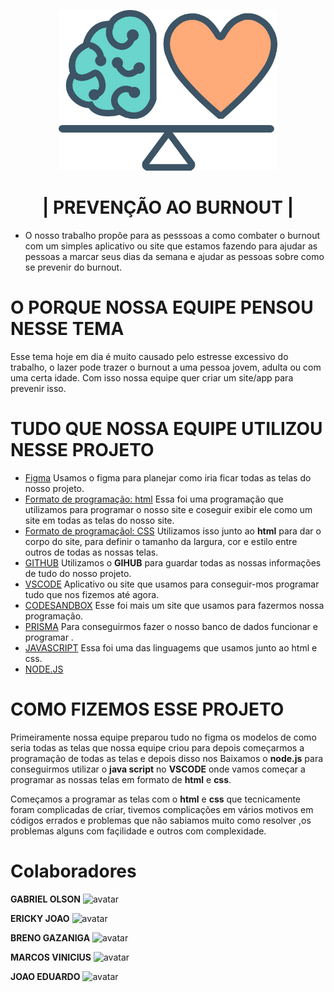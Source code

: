 <p align="center">
  <img src="https://raw.githubusercontent.com/brenogazaniga/projeto/1409f377412c1390893e934fa66b66206c1afa4b/assets/img/logo.svg" width="350
  ">
</p>

<h1 align="center">| PREVENÇÃO AO BURNOUT | </h1>

* O nosso trabalho propõe para as pesssoas a como combater o burnout com um simples aplicativo ou site que estamos fazendo para ajudar as pessoas a marcar seus dias da semana e ajudar as pessoas sobre como se prevenir do burnout.
 

# O PORQUE NOSSA EQUIPE PENSOU NESSE TEMA

Esse tema hoje em dia é muito causado pelo estresse excessivo do trabalho, o lazer pode trazer o burnout a uma pessoa jovem, adulta ou com uma certa idade. Com isso nossa equipe quer criar um site/app para prevenir isso.

# TUDO QUE NOSSA EQUIPE UTILIZOU NESSE PROJETO 

 * [Figma](https://ebaconline.com.br/blog/o-que-e-figma-e-como-usar)
 Usamos o figma para planejar como iria ficar todas as telas do nosso projeto.
* [Formato de programação: html](https://www.devmedia.com.br/html-basico-codigos-html/16596)
Essa foi uma programação que utilizamos para programar o nosso site e coseguir exibir ele como um site em todas as telas do nosso site.
* [Formato de programaçãol: CSS](https://www.devmedia.com.br/guia/css/38149)
Utilizamos isso junto ao **html**  para dar o corpo do site, para definir o tamanho da largura, cor e estilo entre outros de todas as nossas telas.
* [GITHUB](https://docs.github.com/pt/get-started/learning-about-github/github-language-support) 
Utilizamos o **GIHUB** para guardar todas as nossas informações de tudo do nosso projeto.
* [VSCODE](https://www.devmedia.com.br/guia-completo-do-visual-studio-code/43827) 
Aplicativo ou site que usamos para conseguir-mos programar tudo que nos fizemos até agora.
* [CODESANDBOX](https://dev.to/codergirl1991/how-to-use-codesandbox-a-beginners-guide-1akl) 
Esse foi mais um site que usamos para fazermos nossa programação.
* [PRISMA](https://www.linguagemprisma.br4.biz/) 
Para conseguirmos fazer o nosso banco de dados funcionar e programar .
* [JAVASCRIPT](https://www.alura.com.br/artigos/javascript?srsltid=AfmBOoq7ArXJnkeNQsilB3ikioDookSwzB36KzThe8tuQjrR-MINKwsv)
Essa foi uma das linguagems que usamos junto ao html e css.
* [NODE.JS](https://www.devmedia.com.br/pro/)


# COMO FIZEMOS ESSE PROJETO 
Primeiramente nossa equipe preparou tudo no figma os modelos de como seria todas as telas que nossa equipe criou para depois começarmos a programação de todas as telas e depois disso nos Baixamos  o **node.js** para conseguirmos utilizar o **java script** no **VSCODE**  onde vamos começar a programar as nossas telas em formato de **html** e **css**.

Começamos a programar as telas com o **html** e  **css**  que tecnicamente foram complicadas de criar, tivemos complicações em vários motivos em códigos errados e problemas que não sabiamos muito como resolver ,os problemas alguns com façilidade e outros com complexidade. 


# Colaboradores
**GABRIEL OLSON**
<img src="https://avatars.githubusercontent.com/u/160385881?v=4" alt="avatar" width="300px">


**ERICKY JOAO**
<img src="https://avatars.githubusercontent.com/u/228577518?v=4" alt="avatar" width="300px">


**BRENO GAZANIGA**
<img src="https://avatars.githubusercontent.com/u/228577501?v=4" alt="avatar" width="300px">


**MARCOS VINICIUS**
<img src="https://avatars.githubusercontent.com/u/230414590?v=4&size=64" alt="avatar" width="300px">


**JOAO EDUARDO**
<img src="https://avatars.githubusercontent.com/u/125469869?v=4" alt="avatar" width="300px">
 






